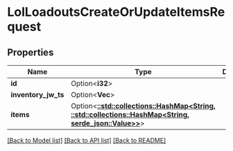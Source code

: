 # LolLoadoutsCreateOrUpdateItemsRequest

## Properties

Name | Type | Description | Notes
------------ | ------------- | ------------- | -------------
**id** | Option<**i32**> |  | [optional]
**inventory_jw_ts** | Option<**Vec<String>**> |  | [optional]
**items** | Option<[**::std::collections::HashMap<String, ::std::collections::HashMap<String, serde_json::Value>>**](map.md)> |  | [optional]

[[Back to Model list]](../README.md#documentation-for-models) [[Back to API list]](../README.md#documentation-for-api-endpoints) [[Back to README]](../README.md)


